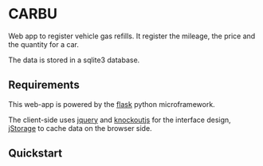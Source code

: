 CARBU
=====

Web app to register vehicle gas refills.
It register the mileage, the price and the quantity for a car.

The data is stored in a sqlite3 database.

Requirements
------------

This web-app is powered by the [flask](http://flask.pocoo.org) python microframework.

The client-side uses [jquery](http://jquery.com) and [knockoutjs](http://knockoutjs.com) for the interface design, 
[jStorage](http://www.jstorage.info/) to cache data on the browser side.

Quickstart
----------
